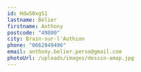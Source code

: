 ```yaml
---
id: Hdw50xgS1
lastname: Bélier
firstname: Anthony
postcode: "49800"
city: Brain-sur-l'Authion
phone: "0662849496"
email: anthony.belier.perso@gmail.com
photoUrl: /uploads/images/dessin-amap.jpg
---
```


